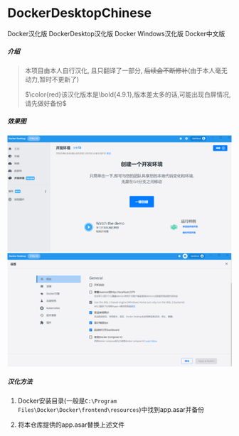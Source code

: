 # DockerDesktopChinese
Docker汉化版	DockerDesktop汉化版	Docker Windows汉化版	Docker中文版

##### 介绍

> 本项目由本人自行汉化, 且只翻译了一部分, ~~后续会不断修补~~(由于本人毫无动力,暂时不更新了)
>
> $\color{red}该汉化版本是\bold{4.9.1},版本差太多的话,可能出现白屏情况,请先做好备份$

##### 效果图

<img src="./README.assets/image-20220623183747749.png" alt="image-20220623183747749" />

<img src="./README.assets/image-20220623183808530.png" alt="image-20220623183808530" />

##### 汉化方法

1. Docker安装目录(一般是`C:\Program Files\Docker\Docker\frontend\resources`)中找到app.asar并备份

2. 将本仓库提供的app.asar替换上述文件
